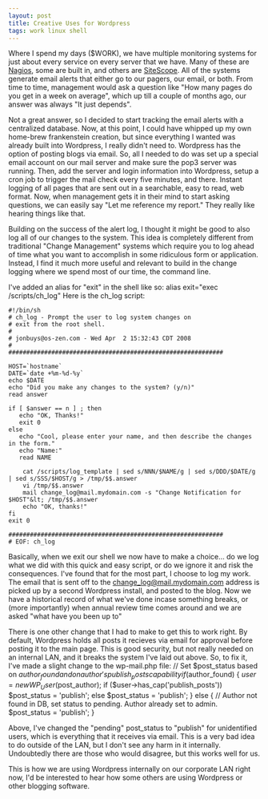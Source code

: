```yaml
---
layout: post
title: Creative Uses for Wordpress
tags: work linux shell 
---
```


Where I spend my days ($WORK), we have multiple monitoring systems for just about every service on every server that we have.  Many of these are <a href="http://www.nagios.org/">Nagios</a>, some are built in, and others are <a href="https://h10078.www1.hp.com/cda/hpms/display/main/hpms_content.jsp?zn=bto&amp;cp=1-11-15-25%5E849_4000_100__">SiteScope</a>.  All of the systems generate email alerts that either go to our pagers, our email, or both.  From time to time, management would ask a question like "How many pages do you get in a week on average", which up till a couple of months ago, our answer was always "It just depends".

Not a great answer, so I decided to start tracking the email alerts with a centralized database.  Now, at this point, I could have whipped up my own home-brew frankenstein creation, but since everything I wanted was already built into Wordpress, I really didn't need to.  Wordpress has the option of posting blogs via email.  So, all I needed to do was set up a special email account on our mail server and make sure the pop3 server was running.  Then, add the server and login information into Wordpress, setup a cron job to trigger the mail check every five minutes, and there.  Instant logging of all pages that are sent out in a searchable, easy to read, web format.  Now, when management gets it in their mind to start asking questions, we can easily say "Let me reference my report." They really like hearing things like that.

Building on the success of the alert log, I thought it might be good to also log all of our changes to the system.  This idea is completely different from traditional "Change Management" systems which require you to log ahead of time what you want to accomplish in some ridiculous form or application.  Instead, I find it much more useful and relevant to build in the change logging where we spend most of our time, the command line.

I've added an alias for "exit" in the shell like so:
    alias exit="exec /scripts/ch_log"
Here is the ch_log script:

    #!/bin/sh
    # ch_log - Prompt the user to log system changes on
    # exit from the root shell.
    #
    # jonbuys@os-zen.com - Wed Apr  2 15:32:43 CDT 2008
    #
    ############################################################
    
    HOST=`hostname`
    DATE=`date +%m-%d-%y`
    echo $DATE
    echo "Did you make any changes to the system? (y/n)"
    read answer
    
    if [ $answer == n ] ; then
       echo "OK, Thanks!"
       exit 0
    else
       echo "Cool, please enter your name, and then describe the changes in the form."
       echo "Name:"
       read NAME
    
        cat /scripts/log_template | sed s/NNN/$NAME/g | sed s/DDD/$DATE/g | sed s/SSS/$HOST/g > /tmp/$$.answer
        vi /tmp/$$.answer
        mail change_log@mail.mydomain.com -s "Change Notification for $HOST"&lt; /tmp/$$.answer
        echo "OK, thanks!"
    fi
    exit 0
    
    ############################################################
    # EOF: ch_log

Basically, when we exit our shell we now have to make a choice… do we log what we did with this quick and easy script, or do we ignore it and risk the consequences.  I've found that for the most part, I choose to log my work.  The email that is sent off to the change_log@mail.mydomain.com address is picked up by a second Wordpress install, and posted to the blog.  Now we have a historical record of what we've done incase something breaks, or (more importantly) when annual review time comes around and we are asked "what have you been up to"

There is one other change that I had to make to get this to work right.  By default, Wordpress holds all posts it recieves via email for approval before posting it to the main page.  This is good security, but not really needed on an internal LAN, and it breaks the system I've laid out above.  So, to fix it, I've made a slight change to the wp-mail.php file:
     // Set $post_status based on $author_found and on author's publish_posts capability
     if ($author_found) {
             $user = new WP_User($post_author);
             if ($user-&gt;has_cap('publish_posts'))
                     $post_status = 'publish';
             else
                     $post_status = 'publish';
     } else {
             // Author not found in DB, set status to pending.  Author already set to admin.
             $post_status = 'publish';
     }

Above, I've changed the "pending" post_status to "publish" for unidentified users, which is everything that it receives via email.  This is a very bad idea to do outside of the LAN, but I don't see any harm in it internally.  Undoubtedly there are those who would disagree, but this works well for us.

This is how we are using Wordpress internally on our corporate LAN right now, I'd be interested to hear how some others are using Wordpress or other blogging software.
